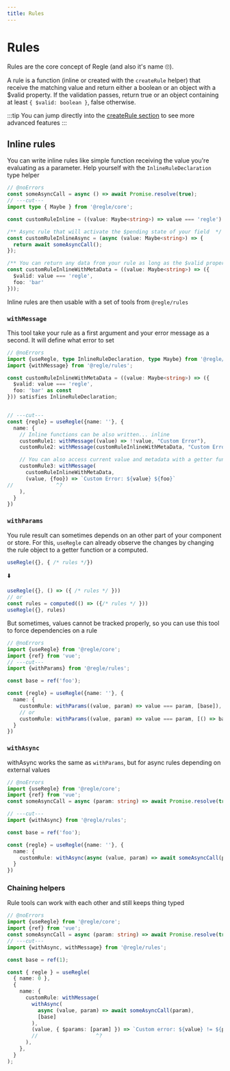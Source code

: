 ```yaml
---
title: Rules
---
```


# Rules

Rules are the core concept of Regle (and also it's name 🙄).

A rule is a function (inline or created with the `createRule` helper) that receive the matching value and return either a boolean or an object with a $valid property. If the validation passes, return true or an object containing at least `{ $valid: boolean }`, false otherwise.

:::tip
You can jump directly into the [createRule section](/core-concepts/rules/advanced-rules) to see more advanced features
:::

## Inline rules

You can write inline rules like simple function receiving the value you're evaluating as a parameter. Help yourself with the `InlineRuleDeclaration` type helper

``` ts twoslash
// @noErrors
const someAsyncCall = async () => await Promise.resolve(true);
// ---cut---
import type { Maybe } from '@regle/core';

const customRuleInline = ((value: Maybe<string>) => value === 'regle')

/** Async rule that will activate the $pending state of your field  */
const customRuleInlineAsync = (async (value: Maybe<string>) => {
  return await someAsyncCall();
});

/** You can return any data from your rule as long as the $valid property is present  */
const customRuleInlineWithMetaData = ((value: Maybe<string>) => ({
  $valid: value === 'regle',
  foo: 'bar'
}));
```

Inline rules are then usable with a set of tools from `@regle/rules`

### `withMessage`

This tool take your rule as a first argument and your error message as a second. It will define what error to set

``` ts twoslash {3-11}
// @noErrors
import {useRegle, type InlineRuleDeclaration, type Maybe} from '@regle/core';
import {withMessage} from '@regle/rules';

const customRuleInlineWithMetaData = ((value: Maybe<string>) => ({
  $valid: value === 'regle',
  foo: 'bar' as const
})) satisfies InlineRuleDeclaration;


// ---cut---
const {regle} = useRegle({name: ''}, {
  name: {
    // Inline functions can be also written... inline
    customRule1: withMessage((value) => !!value, "Custom Error"),
    customRule2: withMessage(customRuleInlineWithMetaData, "Custom Error"),

    // You can also access current value and metadata with a getter function
    customRule3: withMessage(
      customRuleInlineWithMetaData, 
      (value, {foo}) => `Custom Error: ${value} ${foo}`
//              ^?
    ), 
  }
})
```

###  `withParams`

You rule result can sometimes depends on an other part of your component or store. 
For this, `useRegle` can already observe the changes by changing the rule object to a getter function or a computed.


```ts
useRegle({}, { /* rules */})
```

⬇️

```ts
useRegle({}, () => ({ /* rules */ }))
// or
const rules = computed(() => ({/* rules */ }))
useRegle({}, rules)
```

But sometimes, values cannot be tracked properly, so you can use this tool to force dependencies on a rule

``` ts twoslash {7-9}
// @noErrors
import {useRegle} from '@regle/core';
import {ref} from 'vue';
// ---cut---
import {withParams} from '@regle/rules';

const base = ref('foo');

const {regle} = useRegle({name: ''}, {
  name: {
    customRule: withParams((value, param) => value === param, [base]),
    // or
    customRule: withParams((value, param) => value === param, [() => base.value]),
  }
})
```


### `withAsync`

withAsync works the same as `withParams`, but for async rules depending on external values

``` ts twoslash {7}
// @noErrors
import {useRegle} from '@regle/core';
import {ref} from 'vue';
const someAsyncCall = async (param: string) => await Promise.resolve(true);

// ---cut---
import {withAsync} from '@regle/rules';

const base = ref('foo');

const {regle} = useRegle({name: ''}, {
  name: {
    customRule: withAsync(async (value, param) => await someAsyncCall(param), [base]),
  }
})
```


### Chaining helpers

Rule tools can work with each other and still keeps thing typed

``` ts twoslash {9-14}
// @noErrors
import {useRegle} from '@regle/core';
import {ref} from 'vue';
const someAsyncCall = async (param: string) => await Promise.resolve(true);
// ---cut---
import {withAsync, withMessage} from '@regle/rules';

const base = ref(1);

const { regle } = useRegle(
  { name: 0 },
  {
    name: {
      customRule: withMessage(
        withAsync(
          async (value, param) => await someAsyncCall(param),
          [base]
        ),
        (value, { $params: [param] }) => `Custom error: ${value} != ${param}`
        //                   ^?
      ),
    },
  }
);
```